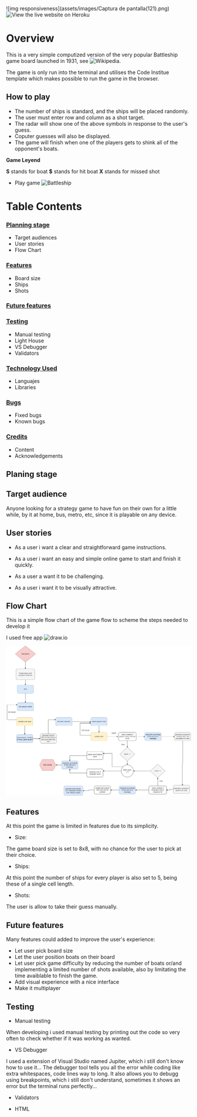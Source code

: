 ![img responsiveness](assets/images/Captura de pantalla(121).png)
![View the live website on Heroku](https://battleship-py-cod-ins-prj-3.herokuapp.com/)
# Overview

This is a very simple computized version of the very popular Battleship game board launched in 1931, see ![Wikipedia](https://en.wikipedia.org/wiki/Battleship_(game)).

The game is only run into the terminal and utilises the Code Institue template which makes possible to run the game in the browser.

## How to play

* The number of ships is standard, and the ships will be placed randomly.
* The user must enter row and column as a shot target.
* The radar will show one of the above symbols in response to the user's guess.
* Coputer guesses will also be displayed.
* The game will finish when one of the players gets to shink all of the opponent's boats.

**Game Leyend**

**S** stands for boat
**$** stands for hit boat
**X** stands for missed shot


* Play game ![Battleship](https://battleship-py-cod-ins-prj-3.herokuapp.com/)

# Table Contents

### [Planning stage](#planning-stage)

- Target audiences
- User stories
- Flow Chart

### [Features](#features)

- Board size
- Ships
- Shots

### [Future features](#future-features)

### [Testing](#testing)

- Manual testing
- Light House
- VS Debugger
- Validators

### [Technology Used](#technology-used)

- Languajes
- Libraries

### [Bugs](#bugs)

- Fixed bugs
- Known bugs

### [Credits](#credits)

- Content
- Acknowledgements

## Planing stage

## Target audience

 Anyone looking for a strategy game to have fun on their own for a little while, by it at home, bus, metro, etc, since it is playable on any device.

 ## User stories

 - As a user i want a clear and straightforward game instructions.

 - As a user i want an easy and simple online game to start and finish it quickly.

 - As a user a want it to be challenging.

 - As a user i want it to be visually attractive.

## Flow Chart

This is a simple flow chart of the game flow to scheme the steps needed to develop it

I used free app ![draw.io](https://app.diagrams.net/)

![](assets/images/flow-chart.jpg)

## Features

At this point the game is limited in features due to its simplicity. 

 - Size: 

The game board size is set to 8x8, with no chance for the user to pick at their choice.

 - Ships:

 At this point the number of ships for every player is also set to 5, being these of a single cell length.

 - Shots:

 The user is allow to take their guess manually.

 ## Future features

 Many features could added to improve the user's experience:

 * Let user pick board size
 * Let the user position boats on their board
 * Let user pick game difficulty by reducing the number of boats or/and implementing a limited number of shots available, also by limitating the time avaiblable to finish the game.
 * Add visual experience with a nice interface
 * Make it multiplayer

 ## Testing

 - Manual testing

 When developing i used manual testing by printing out the code so very often to check whether if it was working as wanted. 

 - VS Debugger

 I used a extension of Visual Studio named Jupiter, which i still don't know how to use it...
 The debugger tool tells you all the error while coding like extra whitespaces, code lines way to long.
 It also allows you to debugg using breakpoints, which i still don't understand, sometimes it shows an error but the terminal runs perfectly...

 - Validators

  - HTML

 